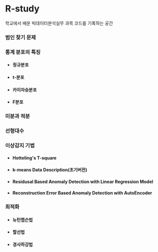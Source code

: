 # R-study
학교에서 배운 빅데이터분석실무 과목 코드를 기록하는 공간

### 범인 찾기 문제

### 통계 분포의 특징
- #### 정규분포
- #### t-분포
- #### 카이자승분포
- #### F분포

### 미분과 적분

### 선형대수

### 이상감지 기법
- #### Hotteling's T-square
- #### k-means Data Description(초기버전)
- #### Residusal Based Anomaly Detection with Linear Regression Model
- #### Reconstruction Error Based Anomaly Detection with AutoEncoder


### 최적화
- #### 뉴턴랩슨법
- #### 할선법
- #### 경사하강법

